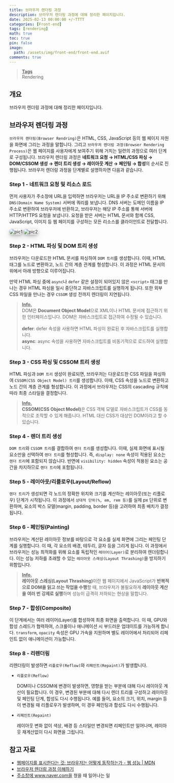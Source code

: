 ```yaml
---
title: 브라우저 렌더링 과정
description: 브라우저 렌더링 과정에 대해 정리한 페이지입니다.
date: 2025-02-13 00:00:00 +/-TTTT
categories: [Front-end]
tags: [rendering]
math: true
toc: true
pin: false
image:
  path: /assets/img/front-end/front-end.avif
comments: true
---
```


<blockquote class="prompt-info"><p><strong><u>Tags</u></strong> <br> Rendering</p></blockquote>

## 개요

브라우저 렌더링 과정에 대해 정리한 페이지입니다.

## 브라우저 렌더링 과정

`브라우저 렌더링(Browser Rendring)`은 HTML, CSS, JavaScript 등의 웹 페이지 자원을 화면에 그리는 과정을 말합니다. 그리고 `브라우저 렌더링 과정(Browser Rendering Process)`은 웹 페이지를 사용자에게 보여주기 위해 거치는 일련의 과정으로 여러 단계로 구성됩니다. 브라우저 렌더링 과정은 <b>네트워크 요청 → HTML/CSS 파싱 → DOM/CSSOM 생성 → 렌더 트리 생성 → 레이아웃 계산 → 페인팅 → 합성</b>의 순서로 진행됩니다. 브라우저 렌더링 과정을 단계별로 설명하자면 다음과 같습니다.

### Step 1 - 네트워크 요청 및 리소스 로드

먼저 사용자가 주소창에 URL을 입력하면 브라우저는 URL을 IP 주소로 변환하기 위해 `DNS(Domain Name System)` 서버에 쿼리를 보냅니다. DNS 서버는 도메인 이름을 IP 주소로 변환하여 브라우저에 반환하고, 브라우저는 해당 IP 주소를 통해 서버에 HTTP/HTTPS 요청을 보냅니다. 요청을 받은 서버는 HTML 문서와 함께 CSS, JavaScript, 이미지 등 웹 페이지를 구성하는 모든 리소스를 클라이언트로 전달합니다.

<img src="/assets/img/front-end/browser-rendering-process/pic1.avif" alt="pic1" style="box-shadow: 0 4px 8px 0 rgba(0, 0, 0, 0.2), 0 6px 20px 0 rgba(0, 0, 0, 0.19); border-radius: 0.5rem"/>

<img src="/assets/img/front-end/browser-rendering-process/pic2.avif" alt="pic2" style="box-shadow: 0 4px 8px 0 rgba(0, 0, 0, 0.2), 0 6px 20px 0 rgba(0, 0, 0, 0.19); border-radius: 0.5rem"/>

### Step 2 - HTML 파싱 및 DOM 트리 생성

브라우저는 다운로드한 HTML 문서를 파싱하여 `DOM 트리`를 생성합니다. 이때, HTML 태그를 노드로 변환하고, 노드 간의 계층 관계를 형성합니다. 이 과정은 HTML 문서의 위에서 아래 방향으로 이루어집니다.

만약 HTML 파싱 중에 `async`나 `defer` 같은 설정이 되어있지 않은 `<script>` 태그를 만나는 경우 HTML 파싱을 일시 중단하고 자바스크립트를 실행하게 됩니다. 또한 외부 CSS 파일을 만나는 경우 `CSSOM` 생성 전까지 렌더링이 지연됩니다.

<blockquote class="prompt-info"><p><strong><u>Info.</u></strong><br>
DOM은 <b>Document Object Model</b>으로 XML이나 HTML 문서에 접근하기 위한 인터페이스입니다. DOM은 자바스크립트로 접근하여 수정될 수 있습니다. <br />
<br />
<b>defer</b>: defer 속성을 사용하면 HTML 파싱이 완료된 후 자바스크립트를 실행합니다. <br />
<b>async</b>: async 속성을 사용하면 자바스크립트를 비동기적으로 로드하여 실행합니다.</p></blockquote>

### Step 3 - CSS 파싱 및 CSSOM 트리 생성

HTML 파싱과 `DOM 트리` 생성이 완료되면, 브라우저는 다운로드한 CSS 파일을 파싱하여 `CSSOM(CSS Object Model) 트리`를 생성합니다. 이때, CSS 속성을 노드로 변환하고 노드 간의 계층 관계를 형성합니다. 이 과정에서 브라우저는 CSS의 cascading 규칙에 따라 최종 스타일을 결정합니다.

<blockquote class="prompt-info"><p><strong><u>Info.</u></strong><br>
<b>CSSOM(CSS Object Model)</b>은 CSS 객체 모델로 자바스크립트가 CSS를 동적으로 조작할 수 있게 해줍니다. HTML 대신 CSS가 대상인 DOM이라고 할 수 있습니다.</p></blockquote>

### Step 4 - 렌더 트리 생성

`DOM 트리`와 `CSSOM 트리`를 결합하여 `렌더 트리`를 생성합니다. 이때, 실제 화면에 표시될 요소만을 선택하여 `렌더 트리`를 형성합니다. 즉, `display: none` 속성이 적용된 요소는 `렌더 트리`에 포함되지 않습니다. 반면에 `visibility: hidden` 속성이 적용된 요소는 공간을 차지하므로 `렌더 트리`에 포함됩니다.

### Step 5 - 레이아웃/리플로우(Layout/Reflow)

`렌더 트리`가 생성되면 각 노드의 정확한 위치와 크기를 계산하는 레이아웃(또는 리플로우) 단계가 시작됩니다. 이 과정에서 `상대적 단위(%, em, rem 등)`를 실제 px 단위로 변환하며, 요소의 박스 모델(margin, padding, border 등)을 고려하여 최종 배치가 결정됩니다.

### Step 6 - 페인팅(Painting)

브라우저는 계산된 레이아웃 정보를 바탕으로 각 요소를 실제 화면에 그리는 페인팅 단계를 실행합니다. 이 때, 각 요소의 배경, 테두리, 글자 등을 그리게 됩니다. 이 과정에서 브라우저는 성능 최적화를 위해 요소를 독립적인 `레이어(Layer)`로 분리하여 렌더링합니다. 이는 성능 저하를 초래할 수 있는 `레이아웃 스래싱(Layout Thrashing)`을 방지하기 위함입니다.

<blockquote class="prompt-info"><p><strong><u>Info.</u></strong><br>
<b>레이아웃 스레싱(Layout Thrashing)</b>이란 웹 페이지에서 JavaScript가 <b>반복적으로 DOM을 읽고 쓰는 작업을 수행</b>할 때, 브라우저가 불필요하게 <b>레이아웃 계산을 여러 번 강제로 실행</b>하며 성능이 급격히 저하되는 현상을 말합니다.</p></blockquote>

### Step 7 - 합성(Composite)

이 단계에서는 여러 레이어(Layer)를 합성하여 최종 화면을 출력합니다. 이 때, GPU와 합성 스레드가 협력하여, 스크롤이나 애니메이션 시 부드러운 업데이트를 가능하게 합니다. `transform`, `opacity` 속성은 GPU 가속을 지원하며 별도 레이어에서 처리되어 리페인트 없이 애니메이션이 가능합니다.

### Step 8 - 리렌더링

리렌더링이 발생하면 `리플로우(Reflow)`와 `리페인트(Repaint)`가 발생합니다.

- `리플로우(Reflow)`

  DOM이나 CSSOM에 변경이 발생하면, 영향을 받는 부분에 대해 다시 레이아웃 계산이 필요합니다. 이 경우, 변경된 부분에 대해 다시 렌더 트리를 구성하고 레이아웃 및 페인팅 단계, 합성도 다시 수행됩니다. 예를 들어, 요소의 크기, 위치, margin 등이 변경될 때 리플로우가 발생하며, 이 경우 페인팅과 합성도 다시 수행됩니다.

- `리페인트(Repaint)`

  레이아웃 변화 없이 색상, 배경 등 스타일만 변경되면 리페인트만 일어나며, 레이아웃 재계산없이 다시 화면을 그립니다.

## 참고 자료

- <a href="https://developer.mozilla.org/ko/docs/Web/Performance/How_browsers_work" target="_blank">웹페이지를 표시한다는 것: 브라우저는 어떻게 동작하는가 - 웹 성능 | MDN</a>
- <a href="https://f-lab.kr/insight/understanding-browser-rendering-process-20240711" target="_blank">브라우저 렌더링 과정 이해하기</a>
- <a href="https://jyostudy.tistory.com/207" target="_blank">주소창에 www.naver.com을 쳤을 때 일어나는 일</a>
